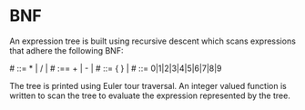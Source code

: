 # BNF
An expression tree is built using recursive descent which scans expressions that adhere the following BNF:

#<expression>  ::=  <factor>  * <expression>   |   <factor>  /  <expression>   |   <factor>
#<factor>  :==  <term> + <factor>  |  <term> - <factor>  |  <term>
#<term>  ::=  {  <expression>  }  |  <literal>
#<literal>  ::=  0|1|2|3|4|5|6|7|8|9

The tree is printed using Euler tour traversal. An integer valued function is written to scan the tree to evaluate the expression represented by the tree.
